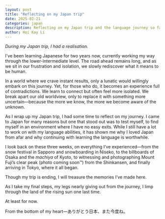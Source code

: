 ```yaml
---
layout: post
title: "Reflecting on my Japan trip"
date: 2025-02-21
categories: japan
description: Reflecting on my Japan trip and the language journey so far
author: Hoi Kay Li
---
```

*During my Japan trip, I had a realisation.*

I've been learning Japanese for two years now, currently working my way through the lower-intermediate level. The road ahead remains long, and as we sit in our frustration and isolation, we slowly rediscover what it means to be human.

In a world where we crave instant results, only a lunatic would willingly embark on this journey. Yet, for those who do, it becomes an experience full of contradictions. We learn to connect but often feel more isolated. We break apart our old worldview, only to replace it with something more uncertain—because the more we know, the more we become aware of the unknown.

As I wrap up my Japan trip, I had some time to reflect on my journey. I came to Japan for many reasons but one that stood out was to test myself, to find myself in an environment where I have no easy exits. While I still have a lot to work on with my language abilities, it has shown me why I loved Japan from afar and why continuing with learning the language is worthwhile.

I look back on these three weeks, on everything I’ve experienced—from the snow festival in Sapporo and snowboarding in Niseko, to the billboards of Osaka and the *machiya* of Kyoto, to witnessing and photographing Mount Fuji’s clear peak (photo coming soon™) from the Shinkansen, and finally arriving in Tokyo, where it all began.

Though my trip is ending, I will treasure the memories I’ve made here.

As I take my final steps, my legs nearly giving out from the journey, I limp through the land of the rising sun one last time.

At least for now.

From the bottom of my heart—ありがとう日本、また今度ね。